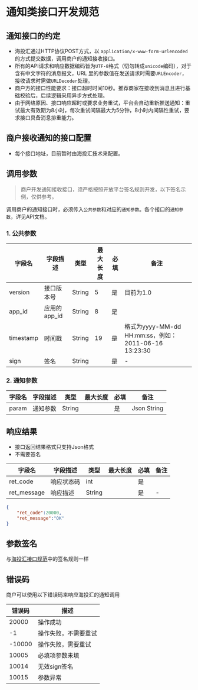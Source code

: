 # 通知类接口开发规范

## 通知接口的约定

* 海投汇通过HTTP协议POST方式，以 `application/x-www-form-urlencoded` 的方式提交数据，调用商户的通知接收接口。
* 所有的API请求和响应数据编码皆为`UTF-8`格式（切勿转成`unicode`编码），对于含有中文字符的消息报文，URL 里的参数值在发送请求时需要`URLEncoder`，接收请求时需做`URLDecoder`处理。
* 商户方的接口性能要求：接口超时时间10秒。推荐商家在接收到消息且进行基础校验后，后续逻辑采用异步方式处理。
* 由于网络原因、接口响应超时或要求业务重试，平台会自动重新推送通知：重试最大有效期为8小时，每次重试间隔最大为5分钟，8小时内间隔性重试，要求接口具备消息排重能力。

## 商户接收通知的接口配置

* 每个接口地址，目前暂时由海投汇技术来配置。

## 调用参数

> 商户开发通知接收接口，须严格按照开放平台签名规则开发，以下签名示例，仅供参考。

调用商户的通知接口时，必须传入`公共参数`和对应的`通知参数`。各个接口的`通知参数`，详见API文档。

### 1. 公共参数

| 字段名    | 字段描述     | 类型   | 最大长度 | 必填 | 备注                                                                                               |
| --------- | ------------ | ------ | -------- | ---- | -------------------------------------------------------------------------------------------------- |
| version   | 接口版本号   | String | 5        | 是   | 目前为1.0                                                                                          |
| app_id    | 应用的app_id | String | 8        | 是   |                                                                                                    |
| timestamp | 时间戳       | String | 19       | 是   | 格式为yyyy-MM-dd HH:mm:ss，例如：2011-06-16 13:23:30 |
| sign      | 签名         | String |          | 是   | -                                                                                                   |

### 2. 通知参数

| 字段名    | 字段描述     | 类型   | 最大长度 | 必填 | 备注                                                                                               |
| --------- | ------------ | ------ | -------- | ---- | -------------------------------------------------------------------------------------------------- |
| param      | 通知参数      | String |          | 是   | Json String                                                                                         |

## 响应结果

* 接口返回结果格式只支持Json格式
* 不需要签名

| 字段名      | 字段描述     | 类型   | 最大长度 | 必填 | 备注                                                                                            |
|-------------|--------------|--------|----------|------|-------------------------------------------------------------------------------------------------|
| ret_code    | 响应状态码    | int |          | 是   |                                                                                                 |
| ret_message | 响应描述     | String |          | 是   | -                                                                                                |

```json
{
    "ret_code":20000,
    "ret_message":"OK"
}
```

## 参数签名

与[海投汇接口规范](海投汇接口规范.md)中的签名规则一样

## 错误码

商户可以使用以下错误码来响应海投汇的通知调用

| 错误码 | 描述                |
|--------|---------------------|
| 20000  | 操作成功            |
| -1     | 操作失败，不需要重试 |
| -10000 | 操作失败，需要重试   |
| 10005  | 必填项参数未填      |
| 10014  | 无效sign签名        |
| 10015  | 参数异常            |